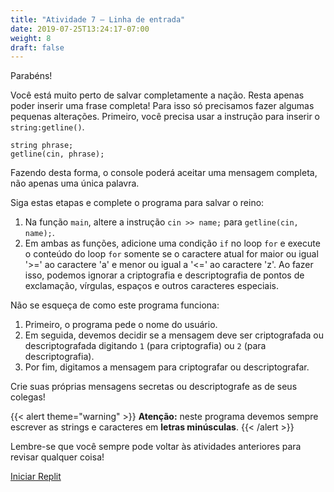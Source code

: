 ```yaml
---
title: "Atividade 7 – Linha de entrada"
date: 2019-07-25T13:24:17-07:00
weight: 8
draft: false
---
```


Parabéns!

Você está muito perto de salvar completamente a nação. Resta apenas poder inserir uma frase completa! Para isso só precisamos fazer algumas pequenas alterações. Primeiro, você precisa usar a instrução para inserir o `string:getline()`.
```
string phrase;
getline(cin, phrase);
```
Fazendo desta forma, o console poderá aceitar uma mensagem completa, não apenas uma única palavra.

Siga estas etapas e complete o programa para salvar o reino:

1. Na função `main`, altere a instrução `cin >> name;` para `getline(cin, name);`.
2. Em ambas as funções, adicione uma condição `if` no loop `for` e execute o conteúdo do loop `for` somente se o caractere atual for maior ou igual '>=' ao caractere 'a' e menor ou igual a '<=' ao caractere 'z'. Ao fazer isso, podemos ignorar a criptografia e descriptografia de pontos de exclamação, vírgulas, espaços e outros caracteres especiais.

Não se esqueça de como este programa funciona:
1. Primeiro, o programa pede o nome do usuário.
2. Em seguida, devemos decidir se a mensagem deve ser criptografada ou descriptografada digitando `1` (para criptografia) ou `2` (para descriptografia).
2. Por fim, digitamos a mensagem para criptografar ou descriptografar.

Crie suas próprias mensagens secretas ou descriptografe as de seus colegas!

{{< alert theme="warning" >}} **Atenção:** neste programa devemos sempre escrever as strings e caracteres em **letras minúsculas**. {{< /alert >}}

Lembre-se que você sempre pode voltar às atividades anteriores para revisar qualquer coisa!

<a class="my-2 mx-4 btn btn-info" href="https://replit.com/@nuevofoundation/activity-7-english" target="_blank">Iniciar Replit</a>
